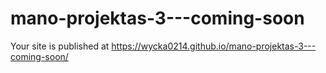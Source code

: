 # mano-projektas-3---coming-soon
 Your site is published at https://wycka0214.github.io/mano-projektas-3---coming-soon/
